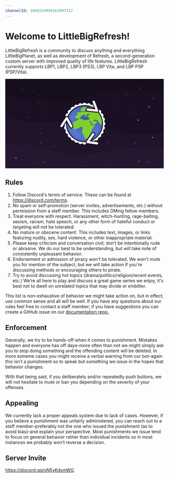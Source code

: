 ```yaml
---
channelId: 1049224956162097212
---
```

# Welcome to LittleBigRefresh!

LittleBigRefresh is a community to discuss anything and everything LittleBigPlanet, as well as development of Refresh, a second-generation custom server with improved quality of life features. LittleBigRefresh currently supports LBP1, LBP2, LBP3 (PS3), LBP Vita, and LBP PSP (PSP/Vita).

![LittleBigRefresh Banner](https://raw.githubusercontent.com/LittleBigRefresh/Branding/main/banners/refresh_banner_1080x_notext.png)

## Rules

1. Follow Discord's terms of service. These can be found at <https://discord.com/terms>.
2. No spam or self-promotion (server invites, advertisements, etc.) without permission from a staff member. This includes DMing fellow members.
3. Treat everyone with respect. Harassment, witch-hunting, rage-baiting, sexism, racism, hate speech, or any other form of hateful conduct or targeting will not be tolerated.
4. No mature or obscene content. This includes text, images, or links featuring nudity, sex, hard violence, or other inappropriate material.
5. Please keep criticism and conversation civil; don’t be intentionally rude or abrasive. We do our best to be understanding, but will take note of consistently unpleasant behavior.
6. Endorsement or admission of piracy won't be tolerated. We won't mute you for mention of the subject, but we will take action if you're discussing methods or encouraging others to pirate.
7. Try to avoid discussing hot topics (drama/politics/religion/recent events, etc.) We’re all here to play and discuss a great game series we enjoy, it's best not to dwell on unrelated topics that may divide or embitter.

This list is non-exhaustive of behavior we might take action on, but in effect, use common sense and all will be well. If you have any questions about our rules feel free to contact a staff member; if you have suggestions you can create a GitHub issue on our [documentation repo.](<https://github.com/LittleBigRefresh/Docs/issues/new>)

## Enforcement

Generally, we try to be hands-off when it comes to punishment. Mistakes happen and everyone has off days–more often than not we might simply ask you to stop doing something and the offending content will be deleted. In more extreme cases you might receive a verbal warning from our bot–again this isn’t a punishment so to speak but something we issue in the hopes that behavior changes.

With that being said, if you deliberately and/or repeatedly push buttons, we will not hesitate to mute or ban you depending on the severity of your offenses.

## Appealing

We currently lack a proper appeals system due to lack of cases. However, if you believe a punishment was unfairly administered, you can reach out to a staff member–preferably not the one who issued the punishment (as to avoid bias)–and explain your perspective. Most punishments we issue tend to focus on general behavior rather than individual incidents so in most instances we probably won’t reverse a decision.

## Server Invite

https://discord.gg/xN5yKdxmWG
